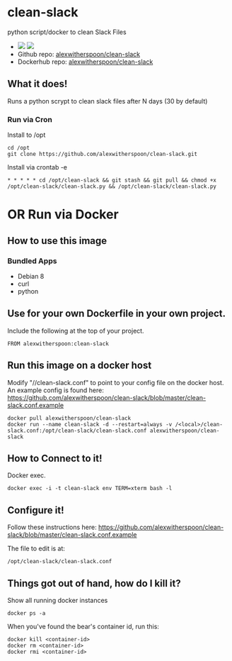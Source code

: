 # clean-slack
python script/docker to clean Slack Files

* [![](https://images.microbadger.com/badges/image/alexwitherspoon/clean-slack.svg)](https://microbadger.com/images/alexwitherspoon/clean-slack "Get your own image badge on microbadger.com") [![](https://images.microbadger.com/badges/version/alexwitherspoon/clean-slack.svg)](https://microbadger.com/images/alexwitherspoon/clean-slack "Get your own version badge on microbadger.com")
* Github repo: [alexwitherspoon/clean-slack](https://github.com/alexwitherspoon/clean-slack)
* Dockerhub repo: [alexwitherspoon/clean-slack](https://hub.docker.com/r/alexwitherspoon/clean-slack/)

## What it does!
Runs a python scrypt to clean slack files after N days (30 by default)

### Run via Cron
Install to /opt
```shell
cd /opt
git clone https://github.com/alexwitherspoon/clean-slack.git
```

Install via crontab -e
```shell
* * * * * cd /opt/clean-slack && git stash && git pull && chmod +x /opt/clean-slack/clean-slack.py && /opt/clean-slack/clean-slack.py
```

# OR Run via Docker

## How to use this image

### Bundled Apps
* Debian 8
* curl
* python

## Use for your own Dockerfile in your own project.

Include the following at the top of your project.

    FROM alexwitherspoon:clean-slack

## Run this image on a docker host

Modify "/<local>/clean-slack.conf" to point to your config file on the docker host. An example config is found here: https://github.com/alexwitherspoon/clean-slack/blob/master/clean-slack.conf.example

    docker pull alexwitherspoon/clean-slack
    docker run --name clean-slack -d --restart=always -v /<local>/clean-slack.conf:/opt/clean-slack/clean-slack.conf alexwitherspoon/clean-slack

## How to Connect to it!
Docker exec.

    docker exec -i -t clean-slack env TERM=xterm bash -l

## Configure it!

Follow these instructions here: https://github.com/alexwitherspoon/clean-slack/blob/master/clean-slack.conf.example

The file to edit is at:

    /opt/clean-slack/clean-slack.conf

## Things got out of hand, how do I kill it?

Show all running docker instances

    docker ps -a

When you've found the bear's container id, run this:

    docker kill <container-id>
    docker rm <container-id>
    docker rmi <container-id>
